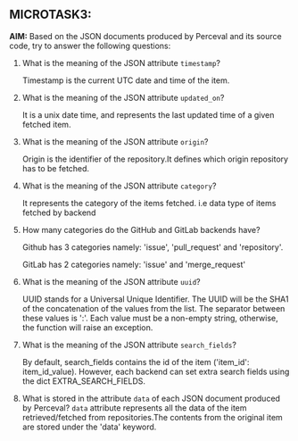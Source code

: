 ## MICROTASK3:


**AIM:** Based on the JSON documents produced by Perceval and its source code, try to answer the following questions:


1. What is the meaning of the JSON attribute `timestamp`?
	
	Timestamp is the current UTC date and time of the item.

2. What is the meaning of the JSON attribute `updated_on`?

	It is a unix date time, and represents the last updated time of a given fetched item.

3. What is the meaning of the JSON attribute ```origin```?

	Origin is the identifier of the repository.It defines which origin repository has to be fetched.

4. What is the meaning of the JSON attribute ```category```?
	
	It represents the category of the items fetched. i.e data type of items fetched by backend 

5. How many categories do the GitHub and GitLab backends have?

	Github has 3 categories namely: 'issue', 'pull_request' and 'repository'.

	GitLab has 2 categories namely: 'issue' and 'merge_request'

6. What is the meaning of the JSON attribute ```uuid```?
	
	UUID stands for a Universal Unique Identifier.
	The UUID will be the SHA1 of the concatenation of the values
    from the list. The separator between these values is ':'.
    Each value must be a non-empty string, otherwise, the function
    will raise an exception.


7. What is the meaning of the JSON attribute ```search_fields```?
	
	By default, search_fields contains the id of the item ('item_id': item_id_value). However, each backend can set extra search fields using the dict EXTRA_SEARCH_FIELDS.

8. What is stored in the attribute ```data``` of each JSON document produced by Perceval?
	`data` attribute represents all the data of the item retrieved/fetched from repositories.The contents from the original item are stored under the 'data' keyword.


